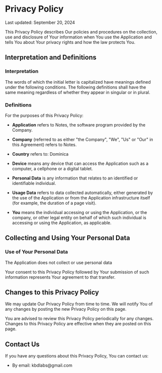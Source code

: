 <h1>Privacy Policy</h1>
<p>Last updated: September 20, 2024</p>
<p>This Privacy Policy describes Our policies and procedures on the collection, use and disclosure of Your information when You use the Application and tells You about Your privacy rights and how the law protects You.</p>

<h2>Interpretation and Definitions</h2>
<h3>Interpretation</h3>
<p>The words of which the initial letter is capitalized have meanings defined under the following conditions. The following definitions shall have the same meaning regardless of whether they appear in singular or in plural.</p>
<h3>Definitions</h3>
<p>For the purposes of this Privacy Policy:</p>
<ul>
<li>
<p><strong>Application</strong> refers to Notes, the software program provided by the Company.</p>
</li>
<li>
<p><strong>Company</strong> (referred to as either &quot;the Company&quot;, &quot;We&quot;, &quot;Us&quot; or &quot;Our&quot; in this Agreement) refers to Notes.</p>
</li>
<li>
<p><strong>Country</strong> refers to:  Dominica</p>
</li>
<li>
<p><strong>Device</strong> means any device that can access the Application such as a computer, a cellphone or a digital tablet.</p>
</li>
<li>
<p><strong>Personal Data</strong> is any information that relates to an identified or identifiable individual.</p>
</li>
<li>
<p><strong>Usage Data</strong> refers to data collected automatically, either generated by the use of the Application or from the Application infrastructure itself (for example, the duration of a page visit).</p>
</li>
<li>
<p><strong>You</strong> means the individual accessing or using the Application, or the company, or other legal entity on behalf of which such individual is accessing or using the Application, as applicable.</p>
</li>
</ul>
<h2>Collecting and Using Your Personal Data</h2>
<h3>Use of Your Personal Data</h3>
<p>The Application does not collect or use personal data</p>
<ul>
</ul>
<p>Your consent to this Privacy Policy followed by Your submission of such information represents Your agreement to that transfer.</p>

<h2>Changes to this Privacy Policy</h2>
<p>We may update Our Privacy Policy from time to time. We will notify You of any changes by posting the new Privacy Policy on this page.</p>
<p>You are advised to review this Privacy Policy periodically for any changes. Changes to this Privacy Policy are effective when they are posted on this page.</p>
<h2>Contact Us</h2>
<p>If you have any questions about this Privacy Policy, You can contact us:</p>
<ul>
<li>By email: kbdlabs@gmail.com</li>
</ul>
